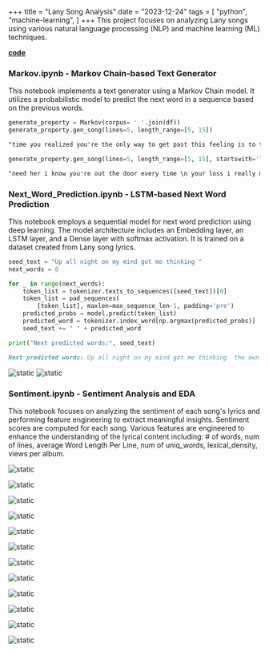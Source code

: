 +++
title = "Lany Song Analysis"
date = "2023-12-24"
tags = [
    "python",
    "machine-learning",
]
+++
This project focuses on analyzing Lany songs using various natural language processing (NLP) and machine learning (ML) techniques.
<!--more-->
**[code](https://github.com/le-que/LANY-EDA-Song-Generator/blob/main/README.md)**

### Markov.ipynb - Markov Chain-based Text Generator
This notebook implements a text generator using a Markov Chain model. It utilizes a probabilistic model to predict the next word in a sequence based on the previous words.

```python
generate_property = Markov(corpus= ' '.join(df))
generate_property.gen_song(lines=5, length_range=[5, 15])
```
```markdown
"time you realized you're the only way to get past this feeling is to tell when everything \n don't know with who i'm sorry i get jealous or if i got \n no more no more be right back i'm gonna go can't take it back is it \n do is let you in the midst of your insecure winds breakin' us down \n your mind i can't promise you that i'll be next week or we could"
```
```python
generate_property.gen_song(lines=5, length_range=[5, 15], startswith='love you')
```
```markdown
"need her i know you're out the door every time \n your loss i really mean it and whatever we \n voice sorry for the nights when i kiss your lips i hope you always regret and i \n it in 'cause i've been on the line \n the bone but sometimes you just tell me where we should talk about"
```
### Next_Word_Prediction.ipynb - LSTM-based Next Word Prediction
This notebook employs a sequential model for next word prediction using deep learning. The model architecture includes an Embedding layer, an LSTM layer, and a Dense layer with softmax activation. It is trained on a dataset created from Lany song lyrics.

```python  
seed_text = "Up all night on my mind got me thinking "
next_words = 8

for _ in range(next_words):
    token_list = tokenizer.texts_to_sequences([seed_text])[0]
    token_list = pad_sequences(
        [token_list], maxlen=max_sequence_len-1, padding='pre')
    predicted_probs = model.predict(token_list)
    predicted_word = tokenizer.index_word[np.argmax(predicted_probs)]
    seed_text += " " + predicted_word

print("Next predicted words:", seed_text)
```
```markdown
Next predicted words: Up all night on my mind got me thinking  the own phone is quiet walls town bare
```
![static](/img/acc.png)
![static](/img/loss.png)

### Sentiment.ipynb - Sentiment Analysis and EDA
This notebook focuses on analyzing the sentiment of each song's lyrics and performing feature engineering to extract meaningful insights. Sentiment scores are computed for each song. Various features are engineered to enhance the understanding of the lyrical content including: # of words, num of lines, average Word Length Per Line, num of uniq_words, lexical_density, views per album.

![static](/img/coord.svg)

![static](/img/hist.svg)

![static](/img/common.svg)

![static](/img/LongerCommon.svg)

![static](/img/2word.svg)

![static](/img/3word.svg)

![static](/img/numSong.svg)

![static](/img/verses.svg)

![static](/img/chorus.svg)

![static](/img/AlbCnV.svg)

![static](/img/AlbViews.svg)

![static](/img/AlbWord.svg)










